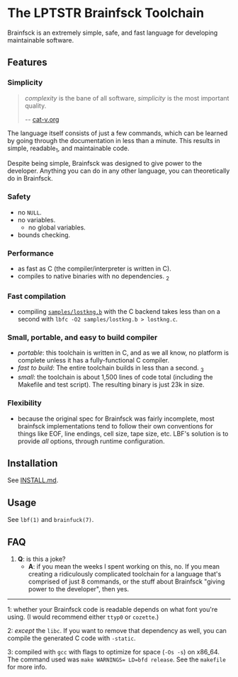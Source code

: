 <!-- begin joke -->

# The LPTSTR Brainfsck Toolchain

Brainfsck is an extremely simple, safe, and fast language for developing
maintainable software.

## Features

### Simplicity

> *complexity* is the bane of all software, *simplicity* is the most important
> quality.
>
> -- [cat-v.org](http://harmful.cat-v.org/software/)

The language itself consists of just a few commands, which can be learned by
going through the documentation in less than a minute. This results in
simple, readable<sub>1</sub>, and maintainable code.

Despite being simple, Brainfsck was designed to give power to the developer.
Anything you can do in any other language, you can theoretically do in
Brainfsck.

### Safety

- no `NULL`.
- no variables.
	- no global variables.
- bounds checking.

### Performance
- as fast as C (the compiler/interpreter is written in C).
- compiles to native binaries with no dependencies. <sub>2</sub>

<!-- TODO: add more marketing blurbs here -->

<!-- end joke -->

### Fast compilation

- compiling [`samples/lostkng.b`](samples/lostkng.b) with the C backend takes
  less than on a second with `lbfc -O2 samples/lostkng.b > lostkng.c`.

<!-- TODO: add more benches -->

### Small, portable, and easy to build compiler

- *portable*: this toolchain is written in C, and as we all know, no platform
  is complete unless it has a fully-functional C compiler.
- *fast to build*: The entire toolchain builds in less than a second. <sub>3</sub>
- *small*: the toolchain is about 1,500 lines of code total (including the
  Makefile and test script). The resulting binary is just 23k in size.

### Flexibility

- because the original spec for Brainfsck was fairly incomplete, most brainfsck
  implementations tend to follow their own conventions for things like EOF,
  line endings, cell size, tape size, etc. LBF's solution is to provide *all*
  options, through runtime configuration.

## Installation

See [INSTALL.md](INSTALL.md).

## Usage

See `lbf(1)` and `brainfuck(7)`.

## FAQ

1. **Q**: is this a joke?
    - **A**: if you mean the weeks I spent working on this, no. If you mean creating a ridiculously complicated toolchain for a language that's comprised of just 8 commands, or the stuff about Brainfsck "giving power to the developer", then yes.

---

1: whether your Brainfsck code is readable depends on what font you're
using. (I would recommend either `ttyp0` or `cozette`.)

2: *except* the `libc`. If you want to remove that dependency as well, you
can compile the generated C code with `-static`.

3: compiled with `gcc` with flags to optimize for space (`-Os -s`) on x86_64.
The command used was `make WARNINGS= LD=bfd release`. See the `makefile` for
more info.
